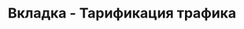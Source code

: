 ---
id: 244
title: Вкладка - Тарификация трафика
displayName: Тарификация трафика
order: 3
published: false
historyName: Тарификация трафика
historyDescription: 
category: FAQ
categoryName: Как тарифицируется трафик?
categoryDescription: Инструкция по тарификации трафика
categoryOrder: 3
categoryIcon: https://img.solarspace.pro/docs/icon_11.svg
---
